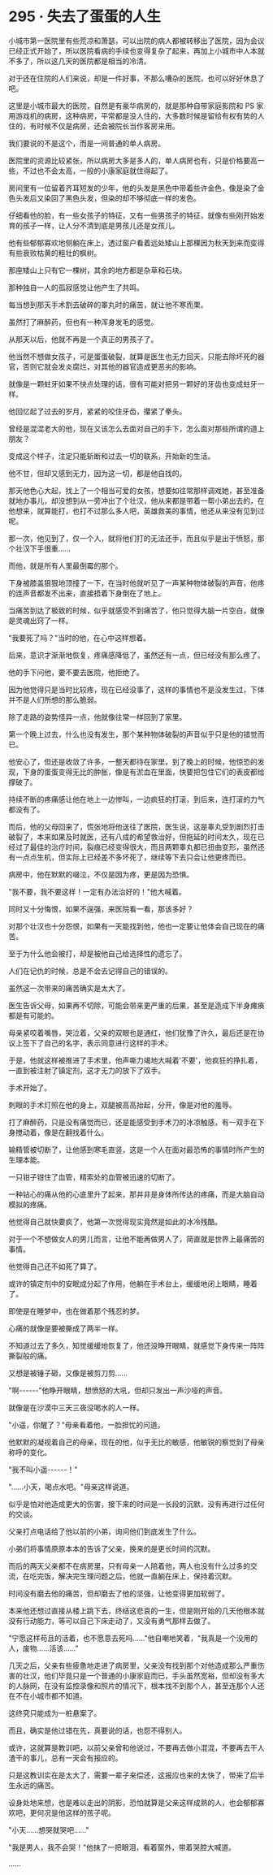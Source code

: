 <link rel="stylesheet" href="../../styles/text.css" />
<h1>295 · 失去了蛋蛋的人生</h1>

小城市第一医院里有些荒凉和萧瑟，可以出院的病人都被转移出了医院，因为会议已经正式开始了，所以医院看病的手续也变得复杂了起来，再加上小城市中人本就不多了，所以这几天的医院都是相当的冷清。

对于还在住院的人们来说，却是一件好事，不那么嘈杂的医院，也可以好好休息了吧。

这里是小城市最大的医院，自然是有豪华病房的，就是那种自带家庭影院和 PS 家用游戏机的病房，这种病房，平常都是没人住的，大多数时候是留给有权有势的人住的，有时候不仅是病房，还会被院长当作客房来用。

我们要说的不是这个，而是一间普通的单人病房。

医院里的资源比较紧张，所以病房大多是多人的，单人病房也有，只是价格要高一些，不过也不会太高，一般的小康家庭就住得起了。

房间里有一位留着齐耳短发的少年，他的头发是黑色中带着些许金色，像是染了金色头发后又染回了黑色头发，但染的却不够彻底一样的发色。

仔细看他的脸，有一些女孩子的特征，又有一些男孩子的特征，就像有些刚开始发育的孩子一样，让人分不清到底是男孩儿还是女孩儿。

他有些郁郁寡欢地侧躺在床上，透过窗户看着远处矮山上那棵因为秋天到来而变得有些衰败枯黄的粗壮的枫树。

那座矮山上只有它一棵树，其余的地方都是杂草和石块。

那种独自一人的孤寂感觉让他产生了共鸣。

每当想到那天手术割去破碎的睾丸时的痛苦，就让他不寒而栗。

虽然打了麻醉药，但也有一种浑身发毛的感觉。

从那天以后，他就不再是一个真正的男孩子了。

他当然不想做女孩子，可是蛋蛋破裂，就算是医生也无力回天，只能去除坏死的器官，否则它就会发炎腐烂，对其他的器官造成更恶劣的影响。

就像是一颗蛀牙如果不快点处理的话，很有可能对把另一颗好的牙齿也变成蛀牙一样。

他回忆起了过去的岁月，紧紧的咬住牙齿，攥紧了拳头。

曾经是混混老大的他，现在又该怎么去面对自己的手下，怎么面对那些所谓的道上朋友？

变成这个样子，注定只能斩断和过去一切的联系，开始新的生活。

他不甘，但却又感到无力，因为这一切，都是他自找的。

那天他色心大起，找上了一个相当可爱的女孩，想要如往常那样调戏她，甚至准备就地办事儿，却没想到从一旁冲出了个壮汉，他从来都是带着一帮小弟出去的，在他想来，就算能打，也打不过那么多人吧，英雄救美的事情，他还从来没有见到过呢。

那一次，他见到了，仅一个人，就将他们打的无法还手，而且似乎是出于愤怒，那个壮汉下手很重......

而他，就是所有人里最倒霉的那个。

下身被膝盖狠狠地顶撞了一下，在当时他就听见了一声某种物体破裂的声音，他疼的连声音都发不出来，直接捂着下身倒在了地上。

当痛苦到达了极致的时候，似乎就感受不到痛苦了，他只觉得大脑一片空白，就像是灵魂出窍了一样。

"我要死了吗？"当时的他，在心中这样想着。

后来，意识才渐渐地恢复，疼痛感降低了，虽然还有一点，但已经没有那么疼了。

他的手下问他，要不要去医院，他拒绝了。

因为他觉得只是当时比较疼，现在已经没事了，这样的事情也不是没发生过，下体并不是人们所想的那么脆弱。

除了走路的姿势怪异一点，他就像往常一样回到了家里。

第一个晚上过去，什么也没有发生，那个某种物体破裂的声音似乎只是他的错觉而已。

他安心了，但还是收敛了许多，一整天都待在家里，到了晚上的时候，他惊恐的发现，下身的蛋蛋变得无比的肿胀，像是有淤血在里面，快要把包住它们的表皮都给撑破了。

持续不断的疼痛感让他在地上一边惨叫，一边疯狂的打滚，到后来，连打滚的力气都没有了。

而后，他的父母回来了，慌张地将他送往了医院，医生说，这是睾丸受到剧烈打击破裂了，本来如果及时就医，还有八成的希望救治好，但拖延的时间太久，现在已经过了最佳的治疗时间，裂痕已经变得很大，而且两颗睾丸都已扭曲变形，虽然还有一点点生机，但实际上已经差不多坏死了，继续等下去只会让他更疼而已。

病房中，他在默默的啜泣，不仅是因为疼，更是因为恐惧。

"我不要，我不要这样！一定有办法治好的！"他大喊着。

同时又十分悔恨，如果不逞强，来医院看一看，那该多好？

对那个壮汉也十分怨恨，如果有一天能找到他，他也一定要让他体会自己现在的痛苦。

至于为什么他会被打，却是被他自己给选择性的遗忘了。

人们在记仇的时候，总是不会去记得自己的错误的。

虽然这一次带来的痛苦确实是太大了。

医生告诉父母，如果再不切除，可能会带来更严重的后果，甚至是造成下半身瘫痪都是有可能的。

母亲紧咬着嘴唇，哭泣着，父亲的双眼也是通红，他们犹豫了许久，最后还是在协议上签下了自己的名字，表示同意进行这样的手术。

于是，他就这样被推进了手术里，他声嘶力竭地大喊着'不要'，他疯狂的挣扎着，一直到被注射了镇定剂，这才无力的放下了双手。

手术开始了。

刺眼的手术灯照在他的身上，双腿被高高抬起，分开，像是对他的羞辱。

打了麻醉药，只是没有痛觉而已，还是能感受到手术刀的冰凉触感，有一双手在下身搅动着，像是在翻找着什么。

输精管被切断了，让他感到寒毛直竖，这是一个人在面对最恐怖的事情时所产生的生理本能。

一只钳子钳住了血管，精索处的血管被迅速的切断了。

一种钻心的痛从他的心底里升了起来，那并非是身体所传达的疼痛，而是大脑自动模拟的疼痛。

他觉得自己就快要疯了，他第一次觉得现实竟然是如此的冰冷残酷。

对于一个不想做女人的男儿而言，让他不能再做男人了，简直就是世界上最痛苦的事情。

他觉得自己还不如死了算了。

或许的镇定剂中的安眠成分起了作用，他躺在手术台上，缓缓地闭上眼睛，睡着了。

即使是在睡梦中，也在做着那个残忍的梦。

心痛的就像是要被撕成了两半一样。

不知道过去了多久，知觉缓缓地恢复了，他还没睁开眼睛，就感觉下身传来一阵阵撕裂般的痛。

又想是被锤子砸，又像是被剪刀剪......

"啊------"他睁开眼睛，想愤怒的大吼，但却只发出一声沙哑的声音。

就像是在沙漠中三天三夜没喝水的人一样。

"小遥，你醒了？"母亲看着他，一脸担忧的问道。

他默默的凝视着自己的母亲，现在的他，似乎无比的敏感，他敏锐的察觉到了母亲称呼的变化。

"我不叫小遥------！"

"......小天，喝点水吧。"母亲这样说道。

似乎是怕对他造成更大的伤害，接下来的时间是一长段的沉默，没有再进行过任何的交谈。

父亲打点电话给了他以前的小弟，询问他们到底发生了什么。

小弟们将事情原原本本的告诉了父亲，换来的是更长时间的沉默。

而后的两天父亲都不在病房里，只有母亲一人陪着他，两人也没有什么过多的交流，在吃完饭，解决完生理问题之后，他就一直躺在床上，保持着沉默。

时间没有磨去他的痛苦，但却磨去了他的坚强，让他变得更加软弱了。

本来他还想过直接从楼上跳下去，终结这悲哀的一生，但是刚开始的几天他根本就没有行动能力，等可以自己下床走动了，又没有勇气那样去做了。

"宁愿这样苟且的活着，也不愿意去死吗......"他自嘲地笑着，"我真是一个没用的人，废物......活该......"

几天之后，父亲有些疲惫地走进了病房里，父亲没有找到那个对他造成那么严重伤害的壮汉，他们毕竟只是一个普通的小康家庭而已，手头虽然宽裕，但却没有多大的人脉网，在没有监控录像和照片的情况下，根本找不到那个人，甚至连那个人还在不在小城市都不知道。

这终究只能成为一桩悬案了。

而且，确实是他过错在先，真要说的话，也怨不得别人。

或许，这就算是教训吧，以前父亲曾和他说过，不要再去做小混混，不要再去干人渣干的事儿，总有一天会有报应的。

只是这教训实在是太大了，需要一辈子来偿还，这报应也来的太快了，带来了后半生永远的痛苦。

设身处地来想，也是难以走出的阴影，恐怕就算是父亲这样成熟的人，也会郁郁寡欢吧，更何况是他这样的孩子呢。

"小天......想哭就哭吧......"

"我是男人，我不会哭！"他抹了一把眼泪，看着窗外，带着哭腔大喊道。

......
